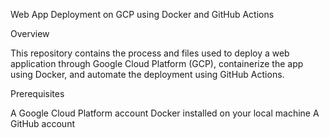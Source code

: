 Web App Deployment on GCP using Docker and GitHub Actions

Overview

This repository contains the process and files used to deploy a web application through Google Cloud Platform (GCP), containerize the app using Docker, and automate the deployment using GitHub Actions.

Prerequisites

A Google Cloud Platform account
Docker installed on your local machine
A GitHub account
